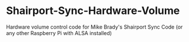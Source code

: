 # Shairport-Sync-Hardware-Volume
Hardware volume control code for Mike Brady's Shairport Sync Code (or any other Raspberry Pi with ALSA installed)
